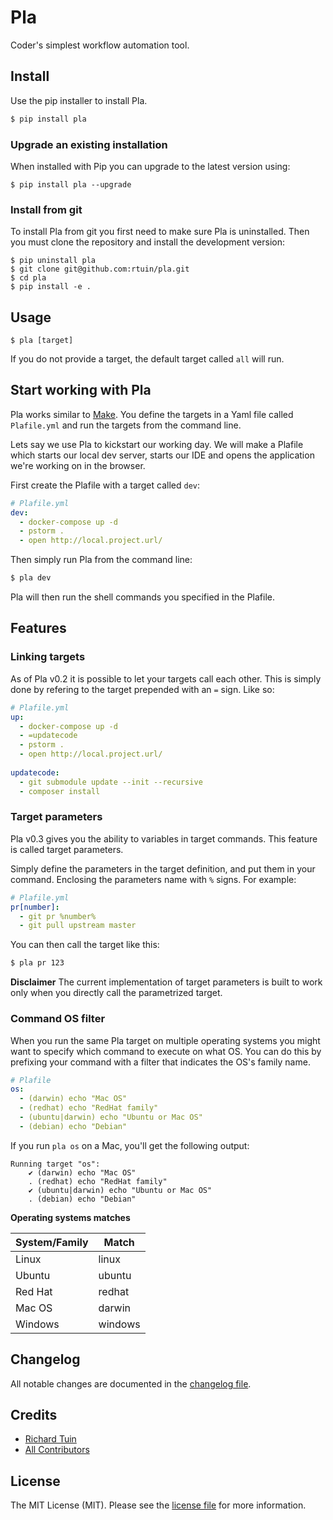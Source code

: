 # Pla

Coder's simplest workflow automation tool.

## Install

Use the pip installer to install Pla.

``` bash
$ pip install pla
```

### Upgrade an existing installation

When installed with Pip you can upgrade to the latest version using:
```shell
$ pip install pla --upgrade
```

### Install from git
To install Pla from git you first need to make sure Pla is uninstalled. Then you must clone the repository and install 
the development version:

```shell
$ pip uninstall pla
$ git clone git@github.com:rtuin/pla.git
$ cd pla
$ pip install -e .
```

## Usage

```shell
$ pla [target]
```

If you do not provide a target, the default target called `all` will run.

## Start working with Pla

Pla works similar to [Make](https://www.gnu.org/software/make/). You define the targets in a Yaml file called `Plafile.yml`
and run the targets from the command line.

Lets say we use Pla to kickstart our working day. We will make a Plafile which starts our local dev server, starts our IDE
 and opens the application we're working on in the browser.
 
First create the Plafile with a target called `dev`:

```yaml
# Plafile.yml
dev:
  - docker-compose up -d
  - pstorm .
  - open http://local.project.url/
```

Then simply run Pla from the command line:
```bash
$ pla dev
```

Pla will then run the shell commands you specified in the Plafile.

## Features

### Linking targets

As of Pla v0.2 it is possible to let your targets call each other. This is simply done by refering to the target 
prepended with an `=` sign. Like so:

```yaml
# Plafile.yml
up:
  - docker-compose up -d
  - =updatecode
  - pstorm .
  - open http://local.project.url/
  
updatecode:
  - git submodule update --init --recursive
  - composer install
```

### Target parameters

Pla v0.3 gives you the ability to variables in target commands. This feature is called target parameters.
 
Simply define the parameters in the target definition, and put them in your command. Enclosing the parameters name with 
`%` signs. For example:

```yaml
# Plafile.yml
pr[number]:
  - git pr %number%
  - git pull upstream master
```

You can then call the target like this:

```bash
$ pla pr 123
```

  **Disclaimer** The current implementation of target parameters is built to work only when you directly call the
  parametrized target.
  
### Command OS filter

When you run the same Pla target on multiple operating systems you might want to specify which command to execute on what OS.
You can do this by prefixing your command with a filter that indicates the OS's family name.
 
```yaml
# Plafile
os:
  - (darwin) echo "Mac OS"
  - (redhat) echo "RedHat family"
  - (ubuntu|darwin) echo "Ubuntu or Mac OS"
  - (debian) echo "Debian"
```

If you run `pla os` on a Mac, you'll get the following output:
```
Running target "os":
    ✔ (darwin) echo "Mac OS"
    . (redhat) echo "RedHat family"
    ✔ (ubuntu|darwin) echo "Ubuntu or Mac OS"
    . (debian) echo "Debian"
```

**Operating systems matches**

| System/Family | Match   |
|---------------|---------|
| Linux         | linux   |
| Ubuntu        | ubuntu  |
| Red Hat       | redhat  |
| Mac OS        | darwin  |
| Windows       | windows |

## Changelog

All notable changes are documented in the [changelog file](CHANGELOG.md).

## Credits

- [Richard Tuin](https://github.com/rtuin)
- [All Contributors](../../contributors)

## License

The MIT License (MIT). Please see the [license file](LICENSE) for more information.

